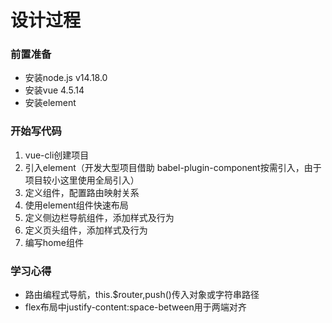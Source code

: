 # 设计过程

### 前置准备
* 安装node.js v14.18.0
* 安装vue 4.5.14
* 安装element

### 开始写代码
1. vue-cli创建项目
2. 引入element（开发大型项目借助 babel-plugin-component按需引入，由于项目较小这里使用全局引入）
3. 定义组件，配置路由映射关系
4. 使用element组件快速布局
5. 定义侧边栏导航组件，添加样式及行为
6. 定义页头组件，添加样式及行为
7. 编写home组件

### 学习心得
* 路由编程式导航，this.$router,push()传入对象或字符串路径
* flex布局中justify-content:space-between用于两端对齐
